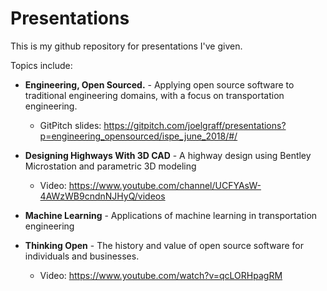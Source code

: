 # Presentations

This is my github repository for presentations I've given.

Topics include:

- **Engineering, Open Sourced.** - Applying open source software to traditional engineering domains, with a focus on transportation engineering.
  - GitPitch slides: https://gitpitch.com/joelgraff/presentations?p=engineering_opensourced/ispe_june_2018/#/
- **Designing Highways With 3D CAD** - A highway design using Bentley Microstation and parametric 3D modeling
  - Video: https://www.youtube.com/channel/UCFYAsW-4AWzWB9cndnNJHyQ/videos

- **Machine Learning** - Applications of machine learning in transportation engineering

- **Thinking Open** - The history and value of open source software for individuals and businesses.
  - Video: https://www.youtube.com/watch?v=qcLORHpagRM